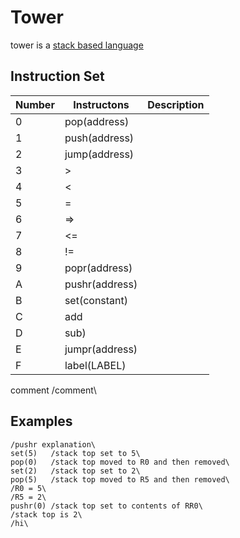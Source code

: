 # Tower
tower is a [stack based language](stacklanguage.md)

## Instruction Set

|Number|Instructons|Description|
|-|-|-|
|0|pop(address)||
|1|push(address)||
|2|jump(address)||
|3|>||
|4|<||
|5|=||
|6|=>||
|7|<=||
|8|!=||
|9|popr(address)||
|A|pushr(address)||
|B|set(constant)||
|C|add||
|D|sub)||
|E|jumpr(address)||
|F|label(LABEL)||

comment /comment\

## Examples
```
/pushr explanation\
set(5)   /stack top set to 5\
pop(0)   /stack top moved to R0 and then removed\
set(2)   /stack top set to 2\
pop(5)   /stack top moved to R5 and then removed\
/R0 = 5\
/R5 = 2\
pushr(0) /stack top set to contents of RR0\
/stack top is 2\
/hi\
```
